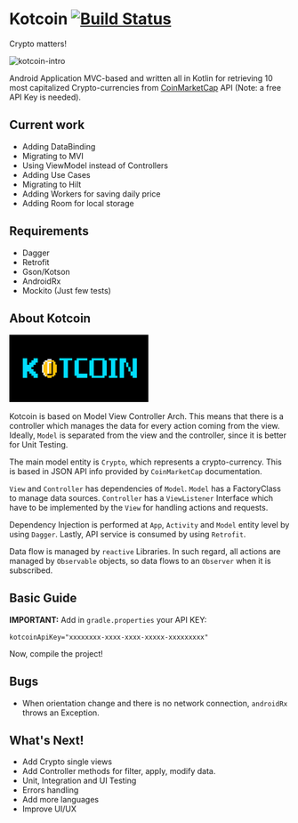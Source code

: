 # Kotcoin  [![Build Status](https://travis-ci.org/jnfran92/kotcoin.svg?branch=master)](https://travis-ci.org/jnfran92/kotcoin)

Crypto matters!

<img src="https://media.giphy.com/media/TzM708yJfPFcY/giphy.gif" alt="kotcoin-intro">


Android Application MVC-based and written all in Kotlin for retrieving 10 most capitalized 
Crypto-currencies from [CoinMarketCap](https://coinmarketcap.com/api) API (Note: a free API Key is needed).


## Current work

- Adding DataBinding
- Migrating to MVI
- Using ViewModel instead of Controllers
- Adding Use Cases
- Migrating to Hilt
- Adding Workers for saving daily price
- Adding Room for local storage


## Requirements

- Dagger
- Retrofit
- Gson/Kotson
- AndroidRx
- Mockito (Just few tests)


## About Kotcoin

<img src="./app/src/main/res/drawable/backkotcoin.png" alt="kotcoin-background" width="250">

Kotcoin is based on Model View Controller Arch. This means that there is a controller which manages the 
data for every action coming from the view. Ideally, `Model` is separated from the view and 
the controller, since it is better for Unit Testing. 


The main model entity is `Crypto`, which represents a crypto-currency. This is based in JSON API info
provided by `CoinMarketCap` documentation.


`View` and `Controller` has dependencies of `Model`. `Model` has a FactoryClass to manage data sources.
`Controller` has a `ViewListener` Interface which have to be implemented by the `View` for handling
actions and requests.


Dependency Injection is performed at `App`, `Activity` and `Model` entity level by using `Dagger`. 
Lastly, API service is consumed by using `Retrofit`.

Data flow is managed by `reactive` Libraries. In such regard, all actions are managed by `Observable` 
objects, so data flows to an `Observer` when it is subscribed.


## Basic Guide

**IMPORTANT:** Add in `gradle.properties` your API KEY:

    kotcoinApiKey="xxxxxxxx-xxxx-xxxx-xxxxx-xxxxxxxxx"

Now, compile the project!


## Bugs

- When orientation change and there is no network connection, `androidRx` throws an Exception.

## What's Next!

- Add Crypto single views
- Add Controller methods for filter, apply, modify data.
- Unit, Integration and UI Testing
- Errors handling
- Add more languages
- Improve UI/UX

